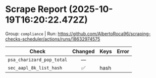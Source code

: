 # Scrape Report (2025-10-19T16:20:22.472Z)

Group: `compliance`  |  Run: https://github.com/AlbertoRoca96/scraping-checks-scheduler/actions/runs/18632974575

| Check | Changed | Keys | Error |
|---|:---:|:--|:--|
| `psa_charizard_pop_total` | — |  |  |
| `sec_aapl_8k_list_hash` | ✅ | hash |  |
